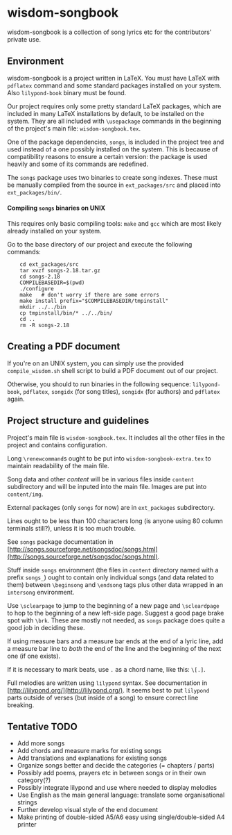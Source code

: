 wisdom-songbook
===============

wisdom-songbook is a collection of song lyrics etc for the contributors' 
private use. 


Environment
-----------

wisdom-songbook is a project written in LaTeX. You must have LaTeX with
`pdflatex` command and some standard packages installed on your system.
Also `lilypond-book` binary must be found.

Our project requires only some pretty standard LaTeX packages, which 
are included in many LaTeX installations by default, to be installed on 
the system. They are all included with `\usepackage` commands in the 
beginning of the project's main file: `wisdom-songbook.tex`.

One of the package dependencies, `songs`, is included in the project
tree and used instead of a one possibly installed on the system. This 
is because of compatibility reasons to ensure a certain version: the 
package is used heavily and some of its commands are redefined.

The `songs` package uses two binaries to create song indexes. These must
be manually compiled from the source in `ext_packages/src` and placed
into `ext_packages/bin/`.

#### Compiling `songs` binaries on UNIX ####

This requires only basic compiling tools: `make` and `gcc` which are
most likely already installed on your system. 

Go to the base directory of our project and execute the following commands:

        cd ext_packages/src
        tar xvzf songs-2.18.tar.gz
        cd songs-2.18
        COMPILEBASEDIR=$(pwd)
        ./configure
        make   # don't worry if there are some errors
        make install prefix="$COMPILEBASEDIR/tmpinstall"
        mkdir ../../bin
        cp tmpinstall/bin/* ../../bin/
        cd ..
        rm -R songs-2.18
        

Creating a PDF document
-----------------------

If you're on an UNIX system, you can simply use the provided 
`compile_wisdom.sh` shell script to build a PDF document out of our 
project.

Otherwise, you should to run binaries in the following sequence: 
`lilypond-book`, `pdflatex`, `songidx` (for song titles), `songidx`
(for authors) and `pdflatex` again.


Project structure and guidelines
--------------------------------

Project's main file is `wisdom-songbook.tex`. It includes all the
other files in the project and contains configuration.

Long `\renewcommand`s ought to be put into `wisdom-songbook-extra.tex` to
maintain readability of the main file.

Song data and other *content* will be in various files inside `content`
subdirectory and will be inputed into the main file. Images are put into
`content/img`.

External packages (only `songs` for now) are in `ext_packages` subdirectory.

Lines ought to be less than 100 characters long (is anyone using 80 column
terminals still?), unless it is too much trouble.

See `songs` package documentation in [http://songs.sourceforge.net/songsdoc/songs.html](http://songs.sourceforge.net/songsdoc/songs.html).

Stuff inside `songs` environment (the files in `content` directory named
with a prefix `songs_`) ought to contain only individual songs (and data 
related to them) between `\beginsong` and `\endsong` tags plus other 
data wrapped in an `intersong` environment. 

Use `\sclearpage` to jump to the beginning of a new page and `\scleardpage` to
hop to the beginning of a new left-side page. Suggest a good page brake spot
with `\brk`. These are mostly not needed, as `songs` package does quite a good
job in deciding these.

If using measure bars and a measure bar ends at the end of a lyric line, add
a measure bar line to *both* the end of the line and the beginning of the 
next one (if one exists).

If it is necessary to mark beats, use `.` as a chord name, like this: `\[.]`.

Full melodies are written using `lilypond` syntax. See documentation in 
[http://lilypond.org/](http://lilypond.org/). It seems best to put `lilypond`
parts outside of verses (but inside of a song) to ensure correct line breaking.


Tentative TODO
--------------

*  Add more songs
*  Add chords and measure marks for existing songs
*  Add translations and explanations for existing songs
*  Organize songs better and decide the categories (= chapters / parts)
*  Possibly add poems, prayers etc in between songs or in their own category(?)
*  Possibly integrate lilypond and use where needed to display melodies
*  Use English as the main general language: translate some organisational 
   strings
*  Further develop visual style of the end document
*  Make printing of double-sided A5/A6 easy using single/double-sided A4 
   printer

